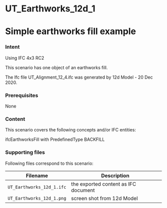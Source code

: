 # UT_Earthworks_12d_1
# Simple earthworks fill example
 
### Intent

Using IFC 4x3 RC2

This scenario has one object of an earthworks fill.

The Ifc file UT_Alignment_12_4.ifc was generated by 12d Model - 20 Dec 2020. 

### Prerequisites

 None

### Content

This scenario covers the following concepts and/or IFC entities:

 ifcEarthworksFill with PredefinedType BACKFILL

### Supporting files

Following files correspond to this scenario:

| Filename                     | Description                              |
|------------------------------|------------------------------------------|
| `UT_Earthworks_12d_1.ifc`    | the exported content as IFC document     |
| `UT_Earthworks_12d_1.png`    | screen shot from 12d Model               |

